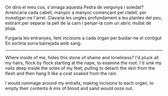 On dins el meu cos, s'amaga aquesta 
Pedra de vergonya i soledat? Arrencaria cada cabell, 
manyoc a manyoc començant pel clatell, per investigar-ne l'arrel. 
Clavaria les ungles profundament a les plantes del peu, 
estirant per separar la pell de la carn 
i penjar-la com un abric mullat de pluja. 
 
Furgaria les entranyes, fent incisions a cada òrgan per buidar-ne el contigut 
En sortiria sorra barrejada amb sang. 
 
--- 
 
Where inside of me, hides 
this stone of shame and loneliness? I'd pluck all my hairs, 
flock by flock starting at the nape, to examine the root. 
I'd sink my nails deep inside the soles of my feet, 
pulling to detach the skin from the flesh 
and then hang it like a coat soaked from the rain. 
 
I would rummage around my entrails, making incisions to each organ, to empty their contents 
A mix of blood and sand would ooze out. 